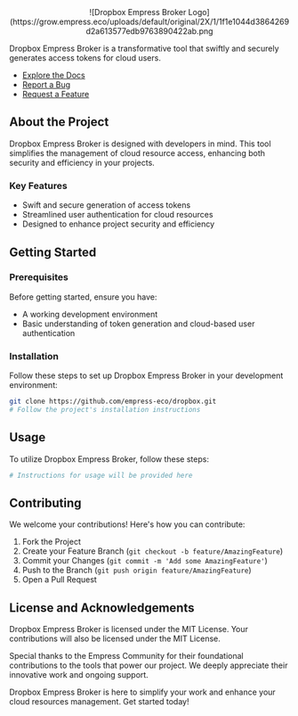 <div align="center">
  ![Dropbox Empress Broker Logo](https://grow.empress.eco/uploads/default/original/2X/1/1f1e1044d3864269d2a613577edb9763890422ab.png
</div>

Dropbox Empress Broker is a transformative tool that swiftly and securely generates access tokens for cloud users. 

- [Explore the Docs](https://grow.empress.eco/)
- [Report a Bug](https://github.com/empress-eco/dropbox/issues)
- [Request a Feature](https://github.com/empress-eco/dropbox/issues)

## About the Project

Dropbox Empress Broker is designed with developers in mind. This tool simplifies the management of cloud resource access, enhancing both security and efficiency in your projects.

### Key Features

- Swift and secure generation of access tokens
- Streamlined user authentication for cloud resources
- Designed to enhance project security and efficiency

## Getting Started

### Prerequisites

Before getting started, ensure you have:
- A working development environment
- Basic understanding of token generation and cloud-based user authentication

### Installation

Follow these steps to set up Dropbox Empress Broker in your development environment:

```sh
git clone https://github.com/empress-eco/dropbox.git
# Follow the project's installation instructions
```

## Usage

To utilize Dropbox Empress Broker, follow these steps:

```sh
# Instructions for usage will be provided here
```

## Contributing

We welcome your contributions! Here's how you can contribute:

1. Fork the Project
2. Create your Feature Branch (`git checkout -b feature/AmazingFeature`)
3. Commit your Changes (`git commit -m 'Add some AmazingFeature'`)
4. Push to the Branch (`git push origin feature/AmazingFeature`)
5. Open a Pull Request

## License and Acknowledgements

Dropbox Empress Broker is licensed under the MIT License. Your contributions will also be licensed under the MIT License.

Special thanks to the Empress Community for their foundational contributions to the tools that power our project. We deeply appreciate their innovative work and ongoing support. 

Dropbox Empress Broker is here to simplify your work and enhance your cloud resources management. Get started today!